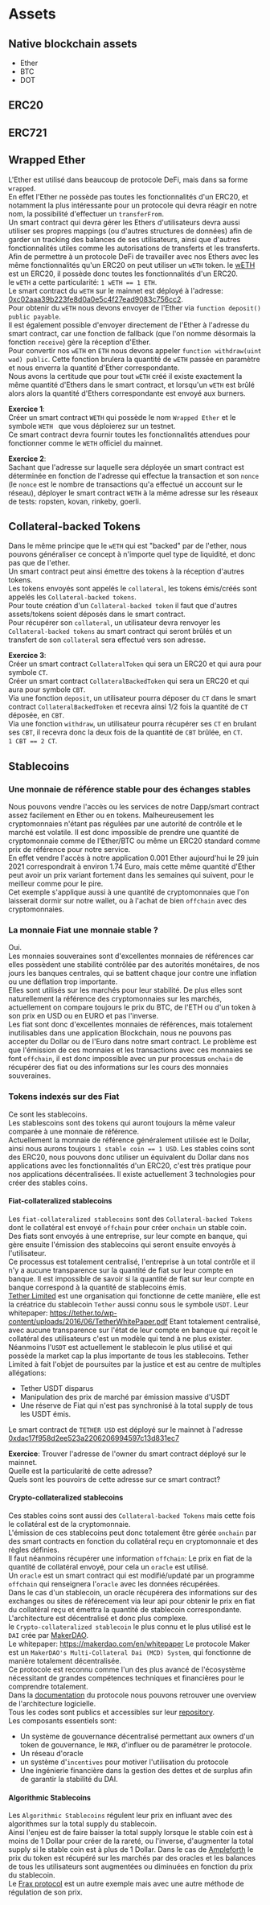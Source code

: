 # Assets

## Native blockchain assets

- Ether
- BTC
- DOT

## ERC20

## ERC721

## Wrapped Ether

L'Ether est utilisé dans beaucoup de protocole DeFi, mais dans sa forme `wrapped`.  
En effet l'Ether ne possède pas toutes les fonctionnalités d'un ERC20, et notamment la plus intéressante pour un protocole qui devra réagir en notre nom, la possibilité d'effectuer un `transferFrom`.  
Un smart contract qui devra gérer les Ethers d'utilisateurs devra aussi utiliser ses propres mappings (ou d'autres structures de données) afin de garder un tracking des balances de ses utilisateurs, ainsi que d'autres fonctionnalités utiles comme les autorisations de transferts et les transferts.  
Afin de permettre à un protocole DeFi de travailler avec nos Ethers avec les même fonctionnalités qu'un ERC20 on peut utiliser un `wETH` token.
le [wETH](https://weth.io/) est un ERC20, il possède donc toutes les fonctionnalités d'un ERC20.  
le `wETH` a cette particularité: `1 wETH == 1 ETH`.  
Le smart contract du `wETH` sur le mainnet est déployé à l'adresse: [0xc02aaa39b223fe8d0a0e5c4f27ead9083c756cc2](https://etherscan.io/address/0xc02aaa39b223fe8d0a0e5c4f27ead9083c756cc2).  
Pour obtenir du `wETH` nous devons envoyer de l'Ether via `function deposit() public payable`.  
Il est également possible d'envoyer directement de l'Ether à l'adresse du smart contract, car une fonction de fallback (que l'on nomme désormais la fonction `receive`) gère la réception d'Ether.  
Pour convertir nos `wETH` en `ETH` nous devons appeler `function withdraw(uint wad) public`. Cette fonction brulera la quantité de `wETH` passée en paramètre et nous enverra la quantité d'Ether correspondante.  
Nous avons la certitude que pour tout `wETH` créé il existe exactement la même quantité d'Ethers dans le smart contract, et lorsqu'un `wETH` est brûlé alors alors la quantité d'Ethers correspondante est envoyé aux burners.

**Exercice 1**:  
Créer un smart contract `WETH` qui possède le nom `Wrapped Ether` et le symbole `WETH ` que vous déploierez sur un testnet.  
Ce smart contract devra fournir toutes les fonctionnalités attendues pour fonctionner comme le `WETH` officiel du mainnet.

**Exercice 2**:  
Sachant que l'adresse sur laquelle sera déployée un smart contract est déterminée en fonction de l'adresse qui effectue la transaction et son `nonce` (le `nonce` est le nombre de transactions qu'a effectué un account sur le réseau), déployer le smart contract `WETH` à la même adresse sur les réseaux de tests: ropsten, kovan, rinkeby, goerli.

## Collateral-backed Tokens

Dans le même principe que le `wETH` qui est "backed" par de l'ether, nous pouvons généraliser ce concept à n'importe quel type de liquidité, et donc pas que de l'ether.  
Un smart contract peut ainsi émettre des tokens à la réception d'autres tokens.  
Les tokens envoyés sont appelés le `collateral`, les tokens émis/créés sont appelés les `Collateral-backed tokens`.  
Pour toute création d'un `Collateral-backed token` il faut que d'autres assets/tokens soient déposés dans le smart contract.  
Pour récupérer son `collateral`, un utilisateur devra renvoyer les `Collateral-backed tokens` au smart contract qui seront brûlés et un transfert de son `collateral` sera effectué vers son adresse.

**Exercice 3**:  
Créer un smart contract `CollateralToken` qui sera un ERC20 et qui aura pour symbole `CT`.  
Créer un smart contract `CollateralBackedToken` qui sera un ERC20 et qui aura pour symbole `CBT`.  
Via une fonction `deposit`, un utilisateur pourra déposer du `CT` dans le smart contract `CollateralBackedToken` et recevra ainsi 1/2 fois la quantité de `CT` déposée, en `CBT`.  
Via une fonction `withdraw`, un utilisateur pourra récupérer ses `CT` en brulant ses `CBT`, il recevra donc la deux fois de la quantité de `CBT` brûlée, en `CT`.  
`1 CBT == 2 CT`.

## Stablecoins

### Une monnaie de référence stable pour des échanges stables

Nous pouvons vendre l'accès ou les services de notre Dapp/smart contract assez facilement en Ether ou en tokens. Malheureusement les cryptomonnaies n'étant pas régulées par une autorité de contrôle et le marché est volatile. Il est donc impossible de prendre une quantité de cryptomonnaie comme de l'Ether/BTC ou même un ERC20 standard comme prix de référence pour notre service.  
En effet vendre l'accès à notre application 0.001 Ether aujourd'hui le 29 juin 2021 correspondrait à environ 1.74 Euro, mais cette même quantité d'Ether peut avoir un prix variant fortement dans les semaines qui suivent, pour le meilleur comme pour le pire.  
Cet exemple s'applique aussi à une quantité de cryptomonnaies que l'on laisserait dormir sur notre wallet, ou à l'achat de bien `offchain` avec des cryptomonnaies.

### La monnaie Fiat une monnaie stable ?

Oui.  
Les monnaies souveraines sont d'excellentes monnaies de références car elles possèdent une stabilité contrôlée par des autorités monétaires, de nos jours les banques centrales, qui se battent chaque jour contre une inflation ou une déflation trop importante.  
Elles sont utilisés sur les marchés pour leur stabilité.
De plus elles sont naturellement la référence des cryptomonnaies sur les marchés, actuellement on compare toujours le prix du BTC, de l'ETH ou d'un token à son prix en USD ou en EURO et pas l'inverse.  
Les fiat sont donc d'excellentes monnaies de références, mais totalement inutilisables dans une application Blockchain, nous ne pouvons pas accepter du Dollar ou de l'Euro dans notre smart contract. Le problème est que l'émission de ces monnaies et les transactions avec ces monnaies se font `offchain`, il est donc impossible avec un pur processus `onchain` de récupérer des fiat ou des informations sur les cours des monnaies souveraines.

### Tokens indexés sur des Fiat

Ce sont les stablecoins.  
Les stablescoins sont des tokens qui auront toujours la même valeur comparée à une monnaie de référence.  
Actuellement la monnaie de référence généralement utilisée est le Dollar, ainsi nous aurons toujours `1 stable coin == 1 USD`.
Les stables coins sont des ERC20, nous pouvons donc utiliser un équivalent du Dollar dans nos applications avec les fonctionnalités d'un ERC20, c'est très pratique pour nos applications décentralisées.
Il existe actuellement 3 technologies pour créer des stables coins.

#### Fiat-collateralized stablecoins

Les `fiat-collateralized stablecoins` sont des `Collateral-backed Tokens` dont le collatéral est envoyé `offchain` pour créer `onchain` un stable coin.  
Des fiats sont envoyés à une entreprise, sur leur compte en banque, qui gère ensuite l'émission des stablecoins qui seront ensuite envoyés à l'utilisateur.  
Ce processus est totalement centralisé, l'entreprise à un total contrôle et il n'y a aucune transparence sur la quantité de fiat sur leur compte en banque. Il est impossible de savoir si la quantité de fiat sur leur compte en banque correspond à la quantité de stablecoins émis.  
[Tether Limited](https://tether.to/) est une organisation qui fonctionne de cette manière, elle est la créatrice du stablecoin `Tether` aussi connu sous le symbole `USDT`.
Leur whitepaper: https://tether.to/wp-content/uploads/2016/06/TetherWhitePaper.pdf
Etant totalement centralisé, avec aucune transparence sur l'état de leur compte en banque qui reçoit le collatéral des utilisateurs c'est un modèle qui tend à ne plus exister.  
Néanmoins l'`USDT` est actuellement le stablecoin le plus utilisé et qui possède la market cap la plus importante de tous les stablecoins.
Tether Limited à fait l'objet de poursuites par la justice et est au centre de multiples allégations:

- Tether USDT disparus
- Manipulation des prix de marché par émission massive d'USDT
- Une réserve de Fiat qui n'est pas synchronisé à la total supply de tous les USDT émis.

Le smart contract de `TETHER USD` est déployé sur le mainnet à l'adresse [0xdac17f958d2ee523a2206206994597c13d831ec7](https://etherscan.io/address/0xdac17f958d2ee523a2206206994597c13d831ec7)

**Exercice**:
Trouver l'adresse de l'owner du smart contract déployé sur le mainnet.  
Quelle est la particularité de cette adresse?  
Quels sont les pouvoirs de cette adresse sur ce smart contract?

#### Crypto-collateralized stablecoins

Ces stables coins sont aussi des `Collateral-backed Tokens` mais cette fois le collatéral est de la cryptomonnaie.  
L'émission de ces stablecoins peut donc totalement être gérée `onchain` par des smart contracts en fonction du collatéral reçu en cryptomonnaie et des règles définies.  
Il faut néanmoins récupérer une information `offchain`: Le prix en fiat de la quantité de collatéral envoyé, pour cela un `oracle` est utilisé.  
Un `oracle` est un smart contract qui est modifié/updaté par un programme `offchain` qui renseignera l'`oracle` avec les données récupérées.  
Dans le cas d'un stablecoin, un oracle récupérera des informations sur des exchanges ou sites de référecement via leur api pour obtenir le prix en fiat du collatéral reçu et émettra la quantité de stablecoin correspondante.  
L'architecture est décentralisé et donc plus complexe.  
le `Crypto-collateralized stablecoin` le plus connu et le plus utilisé est le `DAI` crée par [MakerDAO](https://makerdao.com/en/).  
Le whitepaper: https://makerdao.com/en/whitepaper
Le protocole Maker est un `MakerDAO's Multi-Collateral Dai (MCD) System`, qui fonctionne de manière totalement décentralisée.  
Ce protocole est reconnu comme l'un des plus avancé de l'écosystème nécessitant de grandes compétences techniques et financières pour le comprendre totalement.  
Dans la [documentation](https://docs.makerdao.com/) du protocole nous pouvons retrouver une overview de l'architecture logicielle.  
Tous les codes sont publics et accessibles sur leur [repository](https://github.com/makerdao).  
Les composants essentiels sont:

- Un système de gouvernance décentralisé permettant aux owners d'un token de gouvernance, le `MKR`, d'influer ou de paramétrer le protocole.
- Un réseau d'oracle
- un système d'`incentives` pour motiver l'utilisation du protocole
- Une ingénierie financière dans la gestion des dettes et de surplus afin de garantir la stabilité du DAI.

#### Algorithmic Stablecoins

Les `Algorithmic Stablecoins` régulent leur prix en influant avec des algorithmes sur la total supply du stablecoin.  
Ainsi l'enjeu est de faire baisser la total supply lorsque le stable coin est à moins de 1 Dollar pour créer de la rareté, ou l'inverse, d'augmenter la total supply si le stable coin est à plus de 1 Dollar.
Dans le cas de [Ampleforth](https://www.ampleforth.org/) le prix du token est récupéré sur les marchés par des oracles et les balances de tous les utilisateurs sont augmentées ou diminuées en fonction du prix du stablecoin.  
Le [Frax protocol](`https://frax.finance/`) est un autre exemple mais avec une autre méthode de régulation de son prix.

